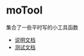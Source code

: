 # moTool

集合了一些平时写的小工具函数

- [说明文档](https://mowatermelon.github.io/moTool/test/docs.html)
- [测试文档]( https://mowatermelon.github.io/moTool/test/test.html)
